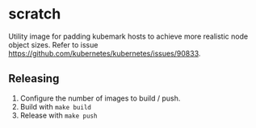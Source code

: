 # scratch

Utility image for padding kubemark hosts to achieve more realistic node object sizes. Refer to issue https://github.com/kubernetes/kubernetes/issues/90833.

## Releasing

1. Configure the number of images to build / push.
1. Build with `make build`
1. Release with `make push`
